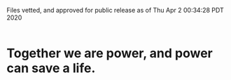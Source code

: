 Files vetted, and approved for public release as of Thu Apr  2 00:34:28 PDT 2020<br><br><h1>Together we are power, and power can save a life.</h1>
